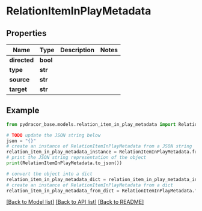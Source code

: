 # RelationItemInPlayMetadata


## Properties

Name | Type | Description | Notes
------------ | ------------- | ------------- | -------------
**directed** | **bool** |  | 
**type** | **str** |  | 
**source** | **str** |  | 
**target** | **str** |  | 

## Example

```python
from pydracor_base.models.relation_item_in_play_metadata import RelationItemInPlayMetadata

# TODO update the JSON string below
json = "{}"
# create an instance of RelationItemInPlayMetadata from a JSON string
relation_item_in_play_metadata_instance = RelationItemInPlayMetadata.from_json(json)
# print the JSON string representation of the object
print(RelationItemInPlayMetadata.to_json())

# convert the object into a dict
relation_item_in_play_metadata_dict = relation_item_in_play_metadata_instance.to_dict()
# create an instance of RelationItemInPlayMetadata from a dict
relation_item_in_play_metadata_from_dict = RelationItemInPlayMetadata.from_dict(relation_item_in_play_metadata_dict)
```
[[Back to Model list]](../README.md#documentation-for-models) [[Back to API list]](../README.md#documentation-for-api-endpoints) [[Back to README]](../README.md)


